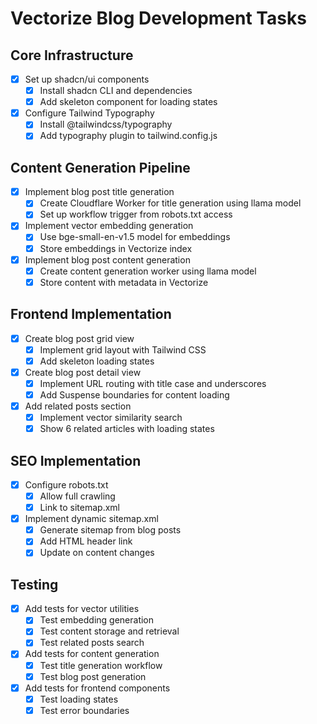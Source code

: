 # Vectorize Blog Development Tasks

## Core Infrastructure
- [x] Set up shadcn/ui components
  - [x] Install shadcn CLI and dependencies
  - [x] Add skeleton component for loading states
- [x] Configure Tailwind Typography
  - [x] Install @tailwindcss/typography
  - [x] Add typography plugin to tailwind.config.js

## Content Generation Pipeline
- [x] Implement blog post title generation
  - [x] Create Cloudflare Worker for title generation using llama model
  - [x] Set up workflow trigger from robots.txt access
- [x] Implement vector embedding generation
  - [x] Use bge-small-en-v1.5 model for embeddings
  - [x] Store embeddings in Vectorize index
- [x] Implement blog post content generation
  - [x] Create content generation worker using llama model
  - [x] Store content with metadata in Vectorize

## Frontend Implementation
- [x] Create blog post grid view
  - [x] Implement grid layout with Tailwind CSS
  - [x] Add skeleton loading states
- [x] Create blog post detail view
  - [x] Implement URL routing with title case and underscores
  - [x] Add Suspense boundaries for content loading
- [x] Add related posts section
  - [x] Implement vector similarity search
  - [x] Show 6 related articles with loading states

## SEO Implementation
- [x] Configure robots.txt
  - [x] Allow full crawling
  - [x] Link to sitemap.xml
- [x] Implement dynamic sitemap.xml
  - [x] Generate sitemap from blog posts
  - [x] Add HTML header link
  - [x] Update on content changes

## Testing
- [x] Add tests for vector utilities
  - [x] Test embedding generation
  - [x] Test content storage and retrieval
  - [x] Test related posts search
- [x] Add tests for content generation
  - [x] Test title generation workflow
  - [x] Test blog post generation
- [x] Add tests for frontend components
  - [x] Test loading states
  - [x] Test error boundaries
